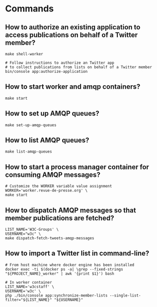 # Commands

## How to authorize an existing application to access publications on behalf of a Twitter member?

```shell
make shell-worker

# Follow instructions to authorize an Twitter app
# to collect publications from lists on behalf of a Twitter member  
bin/console app:authorize-application
```

## How to start worker and amqp containers?

```shell
make start
```

## How to set up AMQP queues?

```shell
make set-up-amqp-queues
```

## How to list AMQP queues?

```shell
make list-amqp-queues
```

## How to start a process manager container for consuming AMQP messages?

```shell
# Customize the WORKER variable value assignment
WORKER='worker.revue-de-presse.org' \
make start
```

## How to dispatch AMQP messages so that member publications are fetched?

```shell
LIST_NAME='W3C-Groups' \
USERNAME="w3c" \
make dispatch-fetch-tweets-amqp-messages
```

## How to import a Twitter list in command-line?

```shell
# From host machine where docker engine has been installed
docker exec -ti $(docker ps -a| \grep --fixed-strings "${PROJECT_NAME}_worker" | awk '{print $1}') bash

# In worker container
LIST_NAME='w3cstaff' \
USERNAME='w3c' \
php ./bin/console app:synchronize-member-lists --single-list-filter="${LIST_NAME}" "${USERNAME}"
```
